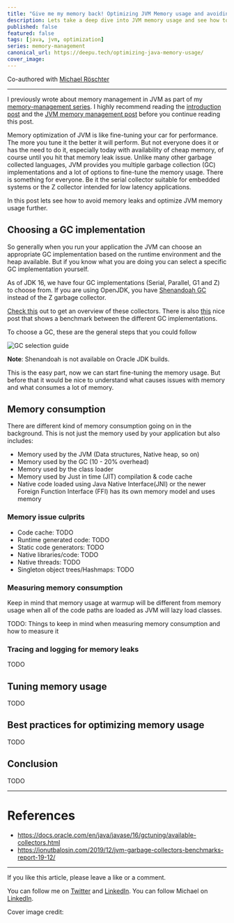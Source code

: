 ```yaml
---
title: "Give me my memory back! Optimizing JVM Memory usage and avoiding memory leaks."
description: Lets take a deep dive into JVM memory usage and see how to optimize your Java application's memory usage.
published: false
featured: false
tags: [java, jvm, optimization]
series: memory-management
canonical_url: https://deepu.tech/optimizing-java-memory-usage/
cover_image:
---
```


Co-authored with [Michael Röschter](https://www.linkedin.com/in/michaelroeschter)

---

I previously wrote about memory management in JVM as part of my [memory-management series](https://deepu.tech/memory-management-in-programming/). I highly recommend reading the [introduction post](https://deepu.tech/memory-management-in-programming/) and the [JVM memory management post](https://deepu.tech/memory-management-in-jvm/) before you continue reading this post.

Memory optimization of JVM is like fine-tuning your car for performance. The more you tune it the better it will perform. But not everyone does it or has the need to do it, especially today with availability of cheap memory, of course until you hit that memory leak issue. Unlike many other garbage collected languages, JVM provides you multiple garbage collection (GC) implementations and a lot of options to fine-tune the memory usage. There is something for everyone. Be it the serial collector suitable for embedded systems or the Z collector intended for low latency applications.

In this post lets see how to avoid memory leaks and optimize JVM memory usage further.

## Choosing a GC implementation

So generally when you run your application the JVM can choose an appropriate GC implementation based on the runtime environment and the heap available. But if you know what you are doing you can select a specific GC implementation yourself.

As of JDK 16, we have four GC implementations (Serial, Parallel, G1 and Z) to choose from. If you are using OpenJDK, you have [Shenandoah GC](https://wiki.openjdk.java.net/display/shenandoah/Main) instead of the Z garbage collector.

[Check this](https://deepu.tech/memory-management-in-jvm/#collectors-available-as-of-jdk-11) out to get an overview of these collectors. There is also [this](https://ionutbalosin.com/2019/12/jvm-garbage-collectors-benchmarks-report-19-12/) nice post that shows a benchmark between the different GC implementations.

To choose a GC, these are the general steps that you could follow

![GC selection guide](https://i.imgur.com/QmWavbJ.jpeg)

**Note**: Shenandoah is not available on Oracle JDK builds.

This is the easy part, now we can start fine-tuning the memory usage. But before that it would be nice to understand what causes issues with memory and what consumes a lot of memory.

## Memory consumption

There are different kind of memory consumption going on in the background. This is not just the memory used by your application but also includes:

- Memory used by the JVM (Data structures, Native heap, so on)
- Memory used by the GC (10 - 20% overhead)
- Memory used by the class loader
- Memory used by Just in time (JIT) compilation & code cache
- Native code loaded using Java Native Interface(JNI) or the newer Foreign Function Interface (FFI) has its own memory model and uses memory

### Memory issue culprits

- Code cache: TODO
- Runtime generated code: TODO
- Static code generators: TODO
- Native libraries/code: TODO
- Native threads: TODO
- Singleton object trees/Hashmaps: TODO

### Measuring memory consumption

Keep in mind that memory usage at warmup will be different from memory usage when all of the code paths are loaded as JVM will lazy load classes.

TODO: Things to keep in mind when measuring memory consumption and how to measure it

### Tracing and logging for memory leaks

TODO

## Tuning memory usage

TODO

## Best practices for optimizing memory usage

TODO

## Conclusion

TODO

---

# References

- https://docs.oracle.com/en/java/javase/16/gctuning/available-collectors.html
- https://ionutbalosin.com/2019/12/jvm-garbage-collectors-benchmarks-report-19-12/

---

If you like this article, please leave a like or a comment.

You can follow me on [Twitter](https://twitter.com/deepu105) and [LinkedIn](https://www.linkedin.com/in/deepu05/). You can follow Michael on [LinkedIn](https://www.linkedin.com/in/michaelroeschter).

Cover image credit:
